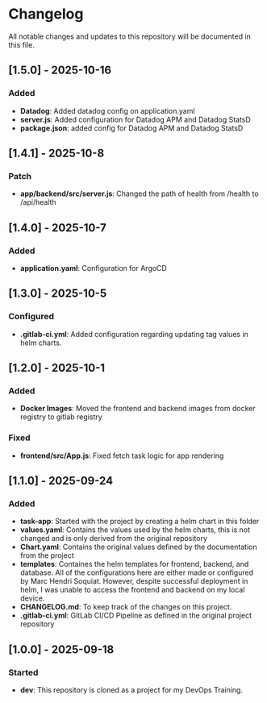 # Changelog

All notable changes and updates to this repository will be documented in this file.

## [1.5.0] - 2025-10-16

### Added
- **Datadog**: Added datadog config on application.yaml
- **server.js**: Added configuration for Datadog APM and Datadog StatsD
- **package.json**: added config for Datadog APM and Datadog StatsD

## [1.4.1] - 2025-10-8

### Patch
- **app/backend/src/server.js**: Changed the path of health from /health to /api/health

## [1.4.0] - 2025-10-7

### Added
- **application.yaml**: Configuration for ArgoCD

## [1.3.0] - 2025-10-5

### Configured
- **.gitlab-ci.yml**: Added configuration regarding updating tag values in helm charts. 

## [1.2.0] - 2025-10-1

### Added 
- **Docker Images**: Moved the frontend and backend images from docker registry to gitlab registry

### Fixed
- **frontend/src/App.js**: Fixed fetch task logic for app rendering

## [1.1.0] - 2025-09-24

### Added
- **task-app**: Started with the project by creating a helm chart in this folder
- **values.yaml**: Contains the values used by the helm charts, this is not changed and is only derived from the original repository
- **Chart.yaml**: Contains the original values defined by the documentation from the project
- **templates**: Containes the helm templates for frontend, backend, and database. All of the configurations here are either made or configured by Marc Hendri Soquiat. However, despite successful deployment in helm, I was unable to access the frontend and backend on my local device.
- **CHANGELOG.md**: To keep track of the changes on this project. 
- **.gitlab-ci.yml**: GitLab CI/CD Pipeline as defined in the original project repository

## [1.0.0] - 2025-09-18

### Started
- **dev**: This repository is cloned as a project for my DevOps Training. 
